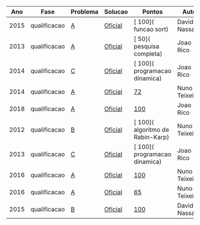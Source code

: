 |Ano|Fase|Problema|Solucao|Pontos|Autor|Linguagem|Topicos|
|---|----|--------|-------|------|-----|---------|-------|
| 2015| qualificacao|[ A]( http://www.dcc.fc.up.pt/oni/problemas/2015/qualificacao/probA.html)|[Oficial]( )|[ 100]( funcao sort)| David Nassauer| c++| funcao sort|
| 2013| qualificacao|[ A]( http://www.dcc.fc.up.pt/oni/problemas/2013/qualificacao/probA.html)|[Oficial]( http://www.dcc.fc.up.pt/oni/problemas/2013/qualificacao/discussao/sola.html)|[ 50]( pesquisa completa)| Joao Rico| c++| pesquisa completa|
| 2014| qualificacao|[ C]( http://www.dcc.fc.up.pt/oni/problemas/2014/qualificacao/probC.html)|[Oficial]( http://www.dcc.fc.up.pt/oni/problemas/2014/qualificacao/discussao/C.html)|[ 100]( programacao dinamica)| Joao Rico| c++| programacao dinamica|
| 2014| qualificacao|[ A]( http://www.dcc.fc.up.pt/oni/problemas/2014/qualificacao/probA.html)|[Oficial]( http://www.dcc.fc.up.pt/oni/problemas/2014/qualificacao/discussao/A.html)|[ 72]( )| Nuno Teixeira| c++| |
| 2018| qualificacao|[ A]( http://www.dcc.fc.up.pt/oni/problemas/2018/qualificacao/probA.html)|[Oficial]( http://oni.dcc.fc.up.pt/loop/solucoes/2018/qualificacao/prob_a.html)|[ 100]( )| Joao Rico| c++| |
| 2012| qualificacao|[ B]( http://www.dcc.fc.up.pt/oni/problemas/2012/qualificacao/probB.html)|[Oficial]( )|[ 100]( algoritmo de Rabin-Karp)| Nuno Teixeira| c++| algoritmo de Rabin-Karp|
| 2013| qualificacao|[ C]( http://www.dcc.fc.up.pt/oni/problemas/2013/qualificacao/probC.html)|[Oficial]( http://www.dcc.fc.up.pt/oni/problemas/2013/qualificacao/discussao/solc.html)|[ 100]( programacao dinamica)| Joao Rico| c++| programacao dinamica|
| 2016| qualificacao|[ A]( http://www.dcc.fc.up.pt/oni/problemas/2016/qualificacao/probA.html)|[Oficial]( )|[ 100]( )| Nuno Teixeira| c++| |
| 2016| qualificacao|[ A]( http://www.dcc.fc.up.pt/oni/problemas/2016/qualificacao/probA.html)|[Oficial]( )|[ 65]( )| Nuno Teixeira| c++| |
| 2015| qualificacao|[ B]( http://www.dcc.fc.up.pt/oni/problemas/2015/qualificacao/probB.html)|[Oficial]( )|[ 100]()| David Nassauer| c++||
